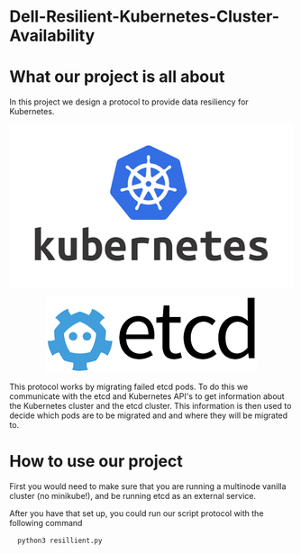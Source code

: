 # Dell-Resilient-Kubernetes-Cluster-Availability
<h1> What our project is all about </h1>

In this project we design a protocol to provide data resiliency for Kubernetes. 



<p align="center">
   <img src="images/Kubernetes_logo.png" alt="Kubernetes logo"/>
</p>

<p align="center">
  <img src="images/etcd.png" alt="etcd logo"/>
</p>

This protocol works by migrating failed etcd pods. To do this we communicate with the etcd and Kubernetes API's to get information about the Kubernetes cluster and the etcd cluster. This information is then used to decide which pods are to be migrated and and where they will be migrated to. 

<h1> How to use our project </h1>
First you would need to make sure that you are running a multinode vanilla cluster (no minikube!), and be running etcd as an external service. 

After you have that set up, you could run our script protocol with the following command
```
  python3 resillient.py
```
